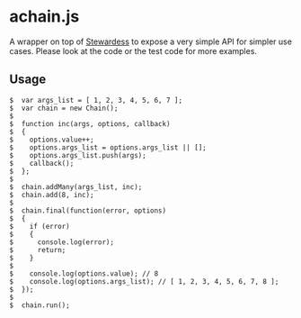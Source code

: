 # achain.js

A wrapper on top of [Stewardess][1] to expose a very simple API for simpler use cases. Please look at the code or the test code for more examples.


## Usage

    $  var args_list = [ 1, 2, 3, 4, 5, 6, 7 ];
    $  var chain = new Chain();
    $     
    $  function inc(args, options, callback)
    $  {
    $    options.value++;
    $    options.args_list = options.args_list || [];
    $    options.args_list.push(args);
    $    callback();
    $  };
    $ 
    $  chain.addMany(args_list, inc);
    $  chain.add(8, inc);
    $ 
    $  chain.final(function(error, options)
    $  {
    $    if (error)
    $    {
    $      console.log(error);
    $      return;
    $    }
    $ 
    $    console.log(options.value); // 8
    $    console.log(options.args_list); // [ 1, 2, 3, 4, 5, 6, 7, 8 ];
    $  });
    $
    $  chain.run();


[1]: https://github.com/ifit/stewardess

